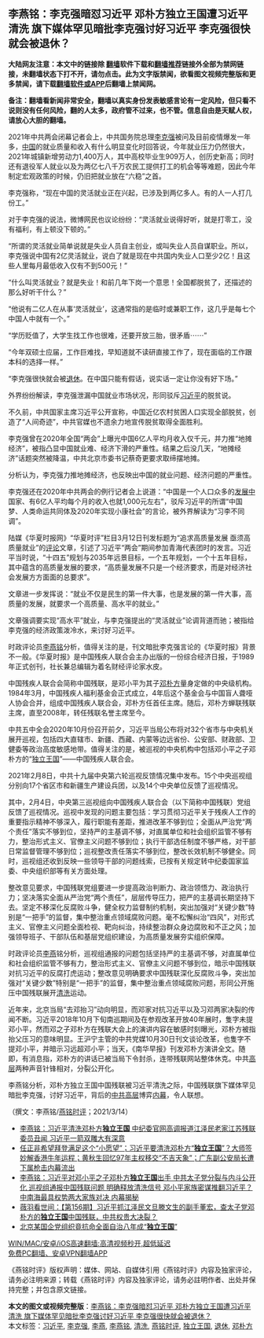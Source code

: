  <h2>李燕铭：李克强暗怼习近平 邓朴方独立王国遭习近平清洗 旗下媒体罕见暗批李克强讨好习近平 李克强很快就会被退休？</h2> <p class="notice"><b>大陆网友注意：本文中的链接除 <a href="https://github.com/bannedbook/fanqiang" >翻墙</a>软件下载和<a href="https://github.com/killgcd/justmysocks/blob/master/README.md">翻墙推荐</a>链接外全部为禁网链接，未翻墙状态下打不开，请勿点击。此为文字版禁闻，欲看图文视频完整版和更多禁闻，请下载<a href="https://github.com/bannedbook/fanqiang">翻墙软件或APP</a>后翻墙上禁闻网。</p><p>备注：翻墙看新闻非常安全，翻墙以真实身份发表敏感言论有一定风险，但只看不说则没有任何风险，翻的人太多，政府管不过来，也不管。信息自由是天赋人权，请放心大胆的翻墙。</b></p>  <div class="entry"> <p></p> <p>2021年中共两会闭幕记者会上&#65292;中共国务院总理<a href="https://www.bannedbook.org/bnews/tag/%e6%9d%8e%e5%85%8b%e5%bc%ba/" class="st_tag internal_tag" rel="tag" title="标签 李克强 下的日志">李克强</a>被问及目前疫情爆发一年多&#65292;<span class='wp_keywordlink_affiliate'><a href="https://www.bannedbook.org/" title="中国" target="_blank">中国</a></span>的就业质量和收入有什么明显变化时回答说&#65292;今年就业压力仍然很大&#65292;2021年城镇新增劳动力1,400万人&#65292;其中高校毕业生909万人&#65292;创历史新高&#65307;同时还有退役军人就业以及为两亿七八千万农民工提供打工的机会等等难题&#65292;因此今年制定宏观政策的时候&#65292;仍旧把就业放在&#8220;六稳&#8221;之首&#12290;</p> <p>   李克强称&#65292;&#8220;现在中国的灵活就业正在兴起&#65292;已涉及到两亿多人&#12290;有的人一人打几份工&#12290;&#8221;</p> <p>对于李克强的说法&#65292;微博网民也议论纷纷&#65306;&#8220;灵活就业说得好听&#65292;就是打零工&#65292;没有福利&#65292;有上顿没下顿的&#12290;&#8221;</p> <p>&#8220;所谓的灵活就业简单说就是失业人员自主创业&#65292;或叫失业人员自谋职业&#12290;所以&#65292;李克强说中国有2亿灵活就业&#65292;说白了就是现在中共国内失业人口至少2亿&#65281;且这些人里每月最低收入仅有不到500元&#65281;&#8221;</p> <p>&#8220;什么叫灵活就业&#65311;就是失业&#65281;和前几年下岗一个意思&#65281;全国都脱贫了&#65292;还描述的那么好听干什么&#65311;&#8221;</p> <p>   &#8220;他说有二亿人在从事&#8216;灵活就业&#8217;&#65292;这通常指的是临时或兼职工作&#65292;这几乎是每七个中国人中就有一个&#12290;&#8221;</p>  <p>&#8220;学历贬值了&#65292;大学生找工作也很难&#65292;还要开放三胎&#65292;很矛盾&#8943;&#8943;&#8221;</p> <p>&#8220;今年双硕士应届&#65292;工作巨难找&#65292;早知道就不读研直接工作了&#65292;现在面临的工作跟本科的选择一样&#12290;&#8221; </p> <p>&#8220;李克强很快就会被<a href="https://www.bannedbook.org/bnews/tag/%e9%80%80%e4%bc%91/" class="st_tag internal_tag" rel="tag" title="标签 退休 下的日志">退休</a>&#12290;在中国只能有假话&#65292;说实话一定让你没有好下场&#12290;&#8221; </p> <p>外界纷纷解读&#65292;李克强泄漏中国就业市场状况&#65292;形同驳斥<a href="https://www.bannedbook.org/bnews/tag/%e4%b9%a0%e8%bf%91%e5%b9%b3/" class="st_tag internal_tag" rel="tag" title="标签 习近平 下的日志">习近平</a>的脱贫说&#12290;</p> <p>   不久前&#65292;中共国家主席习近平公开宣称&#65292;中国近亿农村贫困人口实现全部脱贫&#65292;创造了&#8220;人间奇迹&#8221;&#65292;中共官媒也不遗余力地宣传脱贫取得全面胜利&#12290;</p> <p>李克强曾在2020年全国&#8220;两会&#8221;上曝光中国6亿人平均月收入仅千元&#65292;并力推&#8220;地摊经济&#8221;&#65292;被指凸显中国就业难&#12289;经济下滑的严重性&#12290;结果之后没几天&#65292;&#8220;地摊经济&#8221;话题突然被降温&#65292;中共北京市委书记蔡奇更要求取缔摆地摊&#12290;</p> <p>分析认为&#65292;李克强力推地摊经济&#65292;也反映出中国的就业问题&#12289;经济问题的严重性&#12290;</p>  <p>李克强还在2020年中共两会的例行记者会上说道&#65306;&#8220;中国是一个人口众多的<span class='wp_keywordlink'><a href="https://www.bannedbook.org/forum11/topic335.html" title="禁片：发展中出现的问题，只能靠发展解决？" target="_blank">发展中</a></span>国家&#12289;有6亿人平均每个月的收入也就1,000元左右&#8221;&#65292;驳斥习近平的所谓&#8220;中国梦&#12289;人类命运共同体及2020年实现小康社会&#8221;的言论&#65292;被外界解读为&#8220;习李不同调&#8221;&#12290; </p> <p>   陆媒&#12298;华夏时报网&#12299;&#8220;华夏时评&#8221;栏目3月12日刊发标题为&#8220;追求高质量发展 亟须高质量就业&#8221;的<span class='wp_keywordlink_affiliate'><a href="https://www.bannedbook.org/bnews/comments/" title="新闻评论" target="_blank">评论</a></span>文章&#65292;引述了习近平&#8220;两会&#8221;期间参加青海代表团时的发言&#12290;习近平当时说&#65292;&#8220;十四五&#8221;规划与2035年远景目标&#65292;一个五年规划&#65292;一个十五年目标&#65292;其中蕴含的高质量发展的要求&#65292;&#8220;高质量发展不只是一个经济要求&#65292;而是对经济社会发展方方面面的总要求&#8221;&#12290;</p> <p>文章进一步发挥说&#65306;&#8220;就业不仅是民生的第一件大事&#65292;也是发展的第一件大事&#65292;高质量的发展&#65292;就要求一个高质量&#12289;高水平的就业&#12290;&#8221;</p> <p>文章强调要实现&#8220;高水平&#8221;就业&#65292;与李克强提出的&#8220;灵活就业&#8221;论调背道而驰&#65307;被指给李克强的经济政策泼冷水&#65292;来讨好习近平&#12290;</p> <p>时政评论员<a href="https://www.bannedbook.org/bnews/tag/%e6%9d%8e%e7%87%95%e9%93%ad/" class="st_tag internal_tag" rel="tag" title="标签 李燕铭 下的日志">李燕铭</a>分析&#65292;值得关注的是&#65292;刊文暗批李克强言论的&#12298;华夏时报&#12299;背景不一般&#12290;&#12298;华夏时报&#12299;是中国残疾人联合会主办出版的一份综合经济日报&#65292;于1989年正式创刊&#65292;社长兼总编辑为着名财经评论家水皮&#12290;</p> <p>中国残疾人联合会简称中国残联&#65292;是邓小平为其子<a href="https://www.bannedbook.org/bnews/tag/%e9%82%93%e6%9c%b4%e6%96%b9/" class="st_tag internal_tag" rel="tag" title="标签 邓朴方 下的日志">邓朴方</a>量身定做的中央级机构&#12290;1984年3月&#65292;中国残疾人福利基金会正式成立&#65292;4年后这个基金会与中国盲人聋哑人协会合并&#65292;组成中国残疾人联合会&#65292;邓朴方任首任主席&#12290;随后&#65292;邓朴方蝉联残联主席&#65292;直至2008年&#65292;转任残联名誉主席至今&#12290;</p> <p>   中共五中全会2020年10月份召开前夕&#65292;习近平当局公布将对32个省市与中央机关展开巡视&#65292;包括四大直辖市&#12289;新疆&#12289;西藏&#12289;内蒙等边远省份&#12289;公安部&#12289;财政部&#12289;卫健委等政治高度敏感地带&#12290;值得关注的是&#65292;被巡视的中央机构中包括邓小平之子邓朴方的&#8220;<a href="https://www.bannedbook.org/bnews/tag/%E7%8B%AC%E7%AB%8B%E7%8E%8B%E5%9B%BD/" class="st_tag internal_tag" rel="tag" title="标签 独立王国 下的日志">独立王国</a>&#8221;&#8212;&#8212;中国残疾人联合会&#12290;</p>  <p>2021年2月8日&#65292;中共十九届中央第六轮巡视反馈情况集中发布&#12290;15个中央巡视组分别向17个省区市和新疆生产建设兵团&#65292;以及14个中央单位反馈了巡视情况&#12290;</p> <p>其中&#65292;2月4日&#65292;中央第三巡视组向中国残疾人联合会&#65288;以下简称中国残联&#65289;党组反馈了巡视情况&#12290;巡视中发现的问题主要包括&#65306;学习贯彻习近平关于残疾人工作的重要指示精神不够深入&#65292;履行职能有差距&#65292;推进改革不够到位&#65307;全面从严治党&#8220;两个责任&#8221;落实不够到位&#65292;坚持严的主基调不够&#65292;对直属单位和社会组织监管不够有力&#65292;整治形式主义&#12289;官僚主义问题不够到位&#65307;执行干部选任制度不够严格&#65292;对干部日常监督管理不够到位&#65307;巡视整改责任落实不够到位&#65292;整改长效机制不够健全&#12290;同时&#65292;巡视组还收到反映一些领导干部的问题线索&#65292;已按有关规定转中纪委国家监委&#12289;中央组织部等有关方面处理&#12290;</p> <p>整改意见要求&#65292;中国残联党组要进一步提高政治判断力&#12289;政治领悟力&#12289;政治执行力&#65307;坚决落实全面从严治党&#8220;两个责任&#8221;&#65292;层层传导压力&#65292;把严的主基调长期坚持下去&#12290;坚定不移深化反腐败斗争&#65292;健全权力监督制约机制&#65292;突出加强对&#8220;关键少数&#8221;特别是&#8220;一把手&#8221;的监督&#65292;集中整治重点领域腐败问题&#12290;毫不松懈纠治&#8220;四风&#8221;&#65292;对形式主义&#12289;官僚主义问题全面检视&#12289;靶向纠治&#65292;持续整治群众身边腐败和不正之风&#65307;加强领导班子&#12289;干部队伍和基层党组织建设&#65292;为高质量发展夯实组织保障&#12290;</p> <p>时政评论员<a href="https://www.bannedbook.org/bnews/tag/%e6%9d%8e%e7%87%95/" class="st_tag internal_tag" rel="tag" title="标签 李燕 下的日志">李燕</a>铭分析&#65292;巡视组通报的问题包括坚持严的主基调不够&#65292;对直属单位和社会组织监管不够有力&#65292;整治形式主义&#12289;官僚主义问题不够到位&#65292;暗示中国残联对抗习近平的反腐打虎运动&#65307;整改意见明确要求中国残联深化反腐败斗争&#65292;突出加强对&#8220;关键少数&#8221;特别是&#8220;一把手&#8221;的监督&#65292;集中整治重点领域腐败问题&#65292;形同公开施压中国残联展开<a href="https://www.bannedbook.org/bnews/tag/%E6%B8%85%E6%B4%97/" class="st_tag internal_tag" rel="tag" title="标签 清洗 下的日志">清洗</a>运动&#12290;</p> <p>   近年来&#65292;北京当局&#8220;去邓抬习&#8221;动向明显&#65292;而邓家对抗习近平以及习邓两家决裂的传闻不断&#12290;习近平2018年10月下旬南巡期间及在参观改革开放40年展时&#65292;隻字未提邓小平&#65292;然而邓之子邓朴方在残联大会上的演讲内容在敏感时刻曝光&#65292;邓朴方被指抬父压习的意味明显&#12290;王沪宁主管的中共党媒10月30日刊文谈论改革&#65292;也隻字不提邓小平&#65292;并暗示习远超邓小平&#65307;当天&#65292;&#12298;南华早报&#12299;刊发邓朴方演讲全文&#12290;随即&#65292;有消息指&#65292;邓朴方的讲话已被当局下令封杀&#65292;连带残联网站整体休克&#12290;中共<span class='wp_keywordlink_affiliate'><a href="https://www.bannedbook.org/bnews/ccpdope/" title="中共高层内幕" target="_blank">高层</a></span>两种声音针锋相对&#65292;分裂公开化&#12290;</p> <p>李燕铭分析&#65292;邓朴方独立王国中国残联被习近平清洗之际&#65292;中国残联旗下媒体罕见暗批李克强&#65292;讨好习近平&#65292;背后的<span class='wp_keywordlink_affiliate'><a href="https://www.bannedbook.org/bnews/ccpdope/" title="中共高层" target="_blank">中共高层</a></span>博弈<span class='wp_keywordlink_affiliate'><a href="https://www.bannedbook.org/bnews/ccpdope/" title="中共高层内幕" target="_blank">内幕</a></span>&#65292;令人联想&#12290; </p> <p>&#65288;撰文&#65306;李燕铭/<a href="https://www.bannedbook.org/bnews/tag/%e7%87%95%e9%93%ad%e6%97%b6%e8%af%84/" class="st_tag internal_tag" rel="tag" title="标签 燕铭时评 下的日志">燕铭时评</a>&#65307;2021/3/14&#65289;</p>  <ul class='op-related-articles' title='相关阅读'> <li><a href='https://www.bannedbook.org/bnews/comments/20210301/1496036.html' target='_blank'>李燕铭：习近平清洗邓朴方<b>独立王国</b> 中纪委官网高调报道江泽民老家江苏残联委员丑闻 习近平一箭双雕大有深意</a></li> <li><a href='https://www.bannedbook.org/bnews/bannedvideo/20210210/1485187.html' target='_blank'>任正非希望拜登满足这个“小愿望”；习近平要清洗邓朴方“<b>独立王国</b>”？大师签妙解香港牛年运程；黄秋生回忆97年主权移交“不吉天象”；广东副公安局长遭下属枪击内幕流出</a></li> <li><a href='https://www.bannedbook.org/bnews/comments/20210209/1484348.html' target='_blank'>李燕铭：习近平对邓小平之子邓朴方<b>独立王国</b>出手 中共太子党分裂与内斗公开化 巡视组通报中国残联问题 明确释放清洗信号 邓小平家族密谋推翻习近平？中南海最具权势两大家族对决 内幕揭秘</a></li> <li><a href='https://www.bannedbook.org/bnews/cbnews/20201011/1411906.html' target='_blank'>薇羽看世间：【第156期】习近平抓江泽民文旦滕文生的副手董宏，查太子党邓朴方的<b>独立王国</b>中国残联，中共权贵大决裂？</a></li> <li><a href='https://www.bannedbook.org/bnews/baitai/20191025/1212819.html' target='_blank'>北京某国企党组织竟抗命全面自治八年成“<b>独立王国</b>”</a></li> </ul> <p class="texttj"> <a href="https://github.com/bannedbook/fanqiang/wiki/V2ray%E6%9C%BA%E5%9C%BA" target="_blank">WIN/MAC/安卓/iOS高速翻墙:高清视频秒开,超低延迟</a><br/> <a href="https://github.com/bannedbook/fanqiang/wiki/%E7%A6%81%E9%97%BB%E7%BD%91%E5%AE%89%E5%8D%93%E7%BF%BB%E5%A2%99%E6%96%B0%E9%97%BBAPP" target="_blank">免费PC翻墙、安卓VPN翻墙APP</a></p><p>&#12298;燕铭时评&#12299;版权声明&#65306;媒体&#12289;网站&#12289;自媒体引用&#12298;燕铭时评&#12299;内容及独家评论&#65292;请务必注明来源&#65307;转载&#12298;燕铭时评&#12299;内容及独家评论&#65292;请务必註明作者&#12289;出处并保持完整&#65307;并包含原文链接&#12290;  </p><a name='sharetosocial'></a>       <div><b>本文的图文或视频完整版</b>：<a href='https://www.bannedbook.org/bnews/comments/20210315/1505155.html'>李燕铭：李克强暗怼习近平 邓朴方独立王国遭习近平清洗 旗下媒体罕见暗批李克强讨好习近平 李克强很快就会被退休？</a></div>  </div><!--END ENTRY--> <div class="postfooter"> <div>本文标签：<a href="https://www.bannedbook.org/bnews/tag/%e4%b9%a0%e8%bf%91%e5%b9%b3/" rel="tag">习近平</a>, <a href="https://www.bannedbook.org/bnews/tag/%e6%9d%8e%e5%85%8b%e5%bc%ba/" rel="tag">李克强</a>, <a href="https://www.bannedbook.org/bnews/tag/%e6%9d%8e%e7%87%95/" rel="tag">李燕</a>, <a href="https://www.bannedbook.org/bnews/tag/%e6%9d%8e%e7%87%95%e9%93%ad/" rel="tag">李燕铭</a>, <a href="https://www.bannedbook.org/bnews/tag/%E6%B8%85%E6%B4%97/" rel="tag">清洗</a>, <a href="https://www.bannedbook.org/bnews/tag/%e7%87%95%e9%93%ad%e6%97%b6%e8%af%84/" rel="tag">燕铭时评</a>, <a href="https://www.bannedbook.org/bnews/tag/%E7%8B%AC%E7%AB%8B%E7%8E%8B%E5%9B%BD/" rel="tag">独立王国</a>, <a href="https://www.bannedbook.org/bnews/tag/%e9%80%80%e4%bc%91/" rel="tag">退休</a>, <a href="https://www.bannedbook.org/bnews/tag/%e9%82%93%e6%9c%b4%e6%96%b9/" rel="tag">邓朴方</a></div>  </div><!--END POSTFOOTER--> 